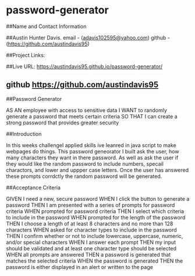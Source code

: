 
# password-generator

##Name and Contact Information

##Austin Hunter Davis. email - (adavis102595@yahoo.com) 
github - (https://github.com/austindavis95)

##Project Links:

##Live URL: https://austindavis95.github.io/password-generator/
## github https://github.com/austindavis95 

##Password Generator

AS AN employee with access to sensitive data
I WANT to randomly generate a password that meets certain criteria
SO THAT I can create a strong password that provides greater security


##Introduction

In this weeks challengeI applied skills ive leanred in java script to make webpages do things. This password geneorator I built ask the user, how many characters they want in there password. As well as ask the user if they would like the random password to include numbers, specail charactors, and lower and uppper case letters. Once the user has answered these prompts corrdctly the random password will be generated. 


##Acceptance Criteria

GIVEN I need a new, secure password
WHEN I click the button to generate a password
THEN I am presented with a series of prompts for password criteria
WHEN prompted for password criteria
THEN I select which criteria to include in the password
WHEN prompted for the length of the password
THEN I choose a length of at least 8 characters and no more than 128 characters
WHEN asked for character types to include in the password
THEN I confirm whether or not to include lowercase, uppercase, numeric, and/or special characters
WHEN I answer each prompt
THEN my input should be validated and at least one character type should be selected
WHEN all prompts are answered
THEN a password is generated that matches the selected criteria
WHEN the password is generated
THEN the password is either displayed in an alert or written to the page

